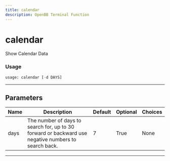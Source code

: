 ```yaml
---
title: calendar
description: OpenBB Terminal Function
---
```


# calendar

Show Calendar Data

### Usage 
```python
usage: calendar [-d DAYS]
```

---
## Parameters

| Name | Description | Default | Optional | Choices |
| ---- | ----------- | ------- | -------- | ------- |
| days | The number of days to search for, up to 30 forward or backward use negative numbers to search back. | 7 | True | None |


---
